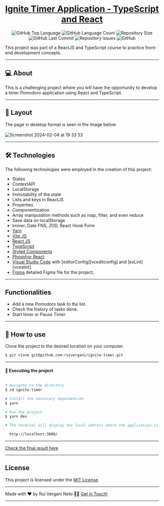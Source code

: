<p align="center">
  <h1 align="center"><a href="">Ignite Timer Application - TypeScript and React</a></h1>
</p>

<p align="center" margin-top="25px" >
  <img alt="GitHub Top Language" src="https://img.shields.io/github/languages/top/ruivergani/ignite-timer">

  <img alt="GitHub Language Count" src="https://img.shields.io/github/languages/count/ruivergani/ignite-timer">

  <img alt="Repository Size" src="https://img.shields.io/github/repo-size/ruivergani/ignite-timer">

  <img alt="GitHub Last Commit" src="https://img.shields.io/github/last-commit/ruivergani/ignite-timer">

  <img alt="Repository issues" src="https://img.shields.io/github/issues/ruivergani/ignite-timer">

  <img alt="GitHub" src="https://img.shields.io/github/license/ruivergani/ignite-timer">
</p>

This project was part of a ReactJS and TypeScript course to practice front-end development concepts.
___

## 💻 About

This is a challenging project where you will have the opportunity to develop a timer Pomodoro application using React and TypeScript.

___

## 🎨 Layout
The page in desktop format is seen in the image below:
\
\
![Screenshot 2024-02-04 at 19 33 53](https://github.com/ruivergani/ignite-timer/assets/70537459/f2c586fc-bdb7-4d4d-8de7-ec02b63b1d4e)


___

## 🛠 Technologies

The following technologies were employed in the creation of this project:

- States
- ContextAPI
- LocalStorage
- Immutability of the state
- Lists and keys in ReactJS
- Properties
- Componentization
- Array manipulation methods such as map, filter, and even reduce
- Save data on localStorage
- Immer, Date FNS, ZOD, React Hook Form
- [Yarn](https://vitejs.dev/)
- [Vite JS](https://vitejs.dev/)
- [React JS](https://reactjs.org/)
- [TypeScript](https://www.typescriptlang.org/)
- [Styled Components](https://styled-components.com/)
- [Phosphor React](https://phosphoricons.com/)
- [Visual Studio Code](https://code.visualstudio.com/) with [editorConfig][vceditconfig] and [esLint][vceslint]
- [Figma](https://www.figma.com/file/QngNpEvtTk7XN61PObI3Ro/Ignite-Feed?type=design&node-id=26%3A12&mode=design&t=GL7dPs6g1RYCtsB6-1) detailed Figma file for the project;


___

## Functionalities

- Add a new Pomodoro task to the list.
- Check the history of tasks done.
- Start timer or Pause Timer.
  
___

## 🚀 How to use

Clone the project to the desired location on your computer.

```bash
$ git clone git@github.com:ruivergani/ignite-timer.git
```
___

#### 🚧 Executing the project
```bash

# Navigate to the directory
$ cd ignite-timer

# Install the necessary dependencies
$ yarn

# Run the project
$ yarn dev

# The terminal will display the local address where the application is running (something like this):

  http://localhost:3000/

```
___

[Check the final result here]()

___

## License

This project is licensed under the [MIT License](https://opensource.org/license/mit/).
___

Made with ❤️ by Rui Vergani Neto 👋🏽 [Get in Touch!](https://www.linkedin.com/in/ruivergani/)

---
